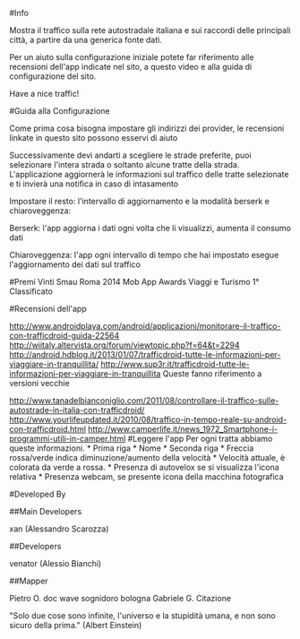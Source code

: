 #Info

Mostra il traffico sulla rete autostradale italiana e sui raccordi delle principali città, a partire da una generica fonte dati.

Per un aiuto sulla configurazione iniziale potete far riferimento alle recensioni dell'app indicate nel sito, a questo video e alla guida di configurazione del sito.

Have a nice traffic!

#Guida alla Configurazione

Come prima cosa bisogna impostare gli indirizzi dei provider, le recensioni linkate in questo sito possono esservi di aiuto

Successivamente devi andarti a scegliere le strade preferite, puoi selezionare l'intera strada o soltanto alcune tratte della strada. L'applicazione aggiornerà le informazioni sul traffico delle tratte selezionate e ti invierà una notifica in caso di intasamento

Impostare il resto: l'intervallo di aggiornamento e la modalità berserk e chiaroveggenza:

Berserk: l'app aggiorna i dati ogni volta che li visualizzi, aumenta il consumo dati

Chiaroveggenza: l'app ogni intervallo di tempo che hai impostato esegue l'aggiornamento dei dati sul traffico

#Premi Vinti
Smau Roma 2014 Mob App Awards Viaggi e Turismo 1° Classificato

#Recensioni dell'app

http://www.androidplaya.com/android/applicazioni/monitorare-il-traffico-con-trafficdroid-guida-22564
http://wiitaly.altervista.org/forum/viewtopic.php?f=64&t=2294
http://android.hdblog.it/2013/01/07/trafficdroid-tutte-le-informazioni-per-viaggiare-in-tranquillita/
http://www.sup3r.it/trafficdroid-tutte-le-informazioni-per-viaggiare-in-tranquillita
Queste fanno riferimento a versioni vecchie

http://www.tanadelbianconiglio.com/2011/08/controllare-il-traffico-sulle-autostrade-in-italia-con-trafficdroid/
http://www.yourlifeupdated.it/2010/08/traffico-in-tempo-reale-su-android-con-trafficdroid.html
http://www.camperlife.it/news_1972_Smartphone-i-programmi-utili-in-camper.html
#Leggere l'app
Per ogni tratta abbiamo queste informazioni. * Prima riga * Nome * Seconda riga * Freccia rossa/verde indica diminuzione/aumento della velocità * Velocità attuale, è colorata da verde a rossa. * Presenza di autovelox se si visualizza l'icona relativa * Presenza webcam, se presente icona della macchina fotografica

#Developed By

##Main Developers

xan (Alessandro Scarozza)

##Developers

venator (Alessio Bianchi)

##Mapper

Pietro O.
doc wave
sognidoro bologna
Gabriele G.
Citazione

"Solo due cose sono infinite, l'universo e la stupidità umana, e non sono sicuro della prima." (Albert Einstein)
